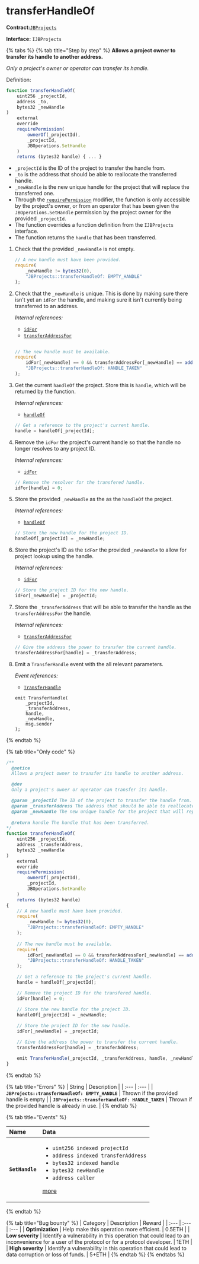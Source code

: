 # transferHandleOf

**Contract:**[`JBProjects`](../)

**Interface:** `IJBProjects`

{% tabs %}
{% tab title="Step by step" %}
**Allows a project owner to transfer its handle to another address.**

_Only a project's owner or operator can transfer its handle._  
  
Definition:

```javascript
function transferHandleOf(
    uint256 _projectId,
    address _to,
    bytes32 _newHandle
)
    external
    override
    requirePermission(
        ownerOf(_projectId),
        _projectId,
        JBOperations.SetHandle
    )
    returns (bytes32 handle) { ... }
```

* `_projectId` is the ID of the project to transfer the handle from.
* `_to` is the address that should be able to reallocate the transferred handle.
* `_newHandle` is the new unique handle for the project that will replace the transferred one.
* Through the [`requirePermission`](../../jboperatable/modifiers/requirepermission.md) modifier, the function is only accessible by the project's owner, or from an operator that has been given the `JBOperations.SetHandle` permission by the project owner for the provided `_projectId`.
* The function overrides a function definition from the `IJBProjects` interface.
* The function returns the `handle` that has been transferred.

1. Check that the provided `_newHandle` is not empty.

   ```javascript
   // A new handle must have been provided.
   require(
       _newHandle != bytes32(0),
       "JBProjects::transferHandleOf: EMPTY_HANDLE"
   );
   ```

2. Check that the `_newHandle` is unique. This is done by making sure there isn't yet an `idFor` the handle, and making sure it isn't currently being transferred to an address.  


   _Internal references:_

   * [`idFor`](../properties/idfor.md)
   * [`transferAddressFor`](../properties/transferaddressfor.md)

   ```javascript
    
   // The new handle must be available. 
   require(
       idFor[_newHandle] == 0 && transferAddressFor[_newHandle] == address(0),
       "JBProjects::transferHandleOf: HANDLE_TAKEN"
   );
   ```

3. Get the current `handleOf` the project. Store this is `handle`, which will be returned by the function.  


   _Internal references:_

   * [`handleOf`](../properties/handleof.md)

   ```javascript
   // Get a reference to the project's current handle.
   handle = handleOf[_projectId];
   ```

4. Remove the `idFor` the project's current handle so that the handle no longer resolves to any project ID.  


   _Internal references:_

   * [`idFor`](../properties/idfor.md)

   ```javascript
   // Remove the resolver for the transfered handle.
   idFor[handle] = 0;
   ```

5. Store the provided `_newHandle` as the as the `handleOf` the project.  


   _Internal references:_

   * [`handleOf`](../properties/handleof.md)

   ```javascript
   // Store the new handle for the project ID.
   handleOf[_projectId] = _newHandle;
   ```

6. Store the project's ID as the `idFor` the provided `_newHandle` to allow for project lookup using the handle.  


   _Internal references:_

   * [`idFor`](../properties/idfor.md)

   ```javascript
   // Store the project ID for the new handle.
   idFor[_newHandle] = _projectId;
   ```

7. Store the `_transferAddress` that will be able to transfer the handle as the `transferAddressFor` the handle.  


   _Internal references:_

   * [`transferAddressFor`](../properties/idfor.md)

   ```javascript
   // Give the address the power to transfer the current handle.
   transferAddressFor[handle] = _transferAddress;
   ```

8. Emit a `TransferHandle` event with the all relevant parameters.   


   _Event references:_

   * [`TransferHandle`](../events/seturi.md) 

   ```text
   emit TransferHandle(
       _projectId,
       _transferAddress,
       handle,
       _newHandle,
       msg.sender
   );
   ```
{% endtab %}

{% tab title="Only code" %}
```javascript
/**
  @notice 
  Allows a project owner to transfer its handle to another address.

  @dev 
  Only a project's owner or operator can transfer its handle.

  @param _projectId The ID of the project to transfer the handle from.
  @param _transferAddress The address that should be able to reallocate the transferred handle.
  @param _newHandle The new unique handle for the project that will replace the transferred one.
  
  @return handle The handle that has been transferred.
*/
function transferHandleOf(
    uint256 _projectId,
    address _transferAddress,
    bytes32 _newHandle
)
    external
    override
    requirePermission(
        ownerOf(_projectId),
        _projectId,
        JBOperations.SetHandle
    )
    returns (bytes32 handle)
{
    // A new handle must have been provided.
    require(
        _newHandle != bytes32(0),
        "JBProjects::transferHandleOf: EMPTY_HANDLE"
    );
    
    // The new handle must be available. 
    require(
        idFor[_newHandle] == 0 && transferAddressFor[_newHandle] == address(0),
        "JBProjects::transferHandleOf: HANDLE_TAKEN"
    );

    // Get a reference to the project's current handle.
    handle = handleOf[_projectId];

    // Remove the project ID for the transfered handle.
    idFor[handle] = 0;

    // Store the new handle for the project ID.
    handleOf[_projectId] = _newHandle;
    
    // Store the project ID for the new handle.
    idFor[_newHandle] = _projectId;

    // Give the address the power to transfer the current handle.
    transferAddressFor[handle] = _transferAddress;

    emit TransferHandle(_projectId, _transferAddress, handle, _newHandle, msg.sender);
}
```
{% endtab %}

{% tab title="Errors" %}
| String | Description |
| :--- | :--- |
| **`JBProjects::transferHandleOf: EMPTY_HANDLE`** | Thrown if the provided handle is empty |
| **`JBProjects::transferHandleOf: HANDLE_TAKEN`** | Thrown if the provided handle is already in use. |
{% endtab %}

{% tab title="Events" %}
<table>
  <thead>
    <tr>
      <th style="text-align:left">Name</th>
      <th style="text-align:left">Data</th>
    </tr>
  </thead>
  <tbody>
    <tr>
      <td style="text-align:left"><b><code>SetHandle</code></b>
      </td>
      <td style="text-align:left">
        <ul>
          <li><code>uint256 indexed projectId</code> 
          </li>
          <li><code>address indexed transferAddress</code> 
          </li>
          <li><code>bytes32 indexed handle</code> 
          </li>
          <li><code>bytes32 newHandle</code> 
          </li>
          <li><code>address caller</code>
          </li>
        </ul>
        <p><a href="../events/transferhandle.md">more</a>
        </p>
      </td>
    </tr>
  </tbody>
</table>
{% endtab %}

{% tab title="Bug bounty" %}
| Category | Description | Reward |
| :--- | :--- | :--- |
| **Optimization** | Help make this operation more efficient. | 0.5ETH |
| **Low severity** | Identify a vulnerability in this operation that could lead to an inconvenience for a user of the protocol or for a protocol developer. | 1ETH |
| **High severity** | Identify a vulnerability in this operation that could lead to data corruption or loss of funds. | 5+ETH |
{% endtab %}
{% endtabs %}

